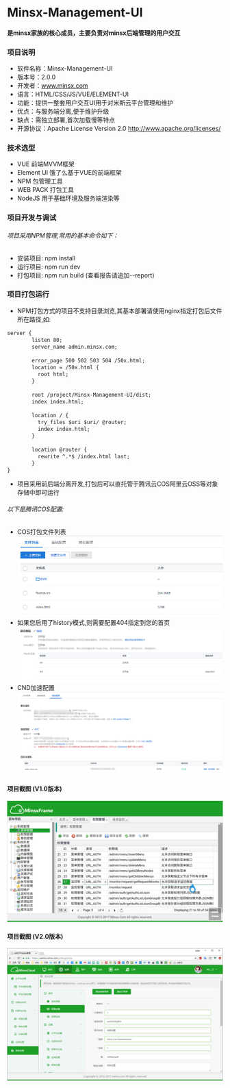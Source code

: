 # Minsx-Management-UI
#### 是minsx家族的核心成员，主要负责对minsx后端管理的用户交互

### 项目说明
+ 软件名称：Minsx-Management-UI
+ 版本号：2.0.0
+ 开发者：www.minsx.com
+ 语言：HTML/CSS/JS/VUE/ELEMENT-UI
+ 功能：提供一整套用户交互UI用于对米斯云平台管理和维护
+ 优点：与服务端分离,便于维护升级
+ 缺点：需独立部署,首次加载慢等特点
+ 开源协议：Apache License Version 2.0 http://www.apache.org/licenses/

### 技术选型
+ VUE 前端MVVM框架
+ Element UI 饿了么基于VUE的前端框架
+ NPM 包管理工具
+ WEB PACK 打包工具
+ NodeJS 用于基础环境及服务端渲染等

### 项目开发与调试
###### 项目采用NPM管理,常用的基本命令如下：
+ 安装项目: npm install
+ 运行项目: npm run dev
+ 打包项目: npm run build (查看报告请追加--report)

### 项目打包运行
+ NPM打包方式的项目不支持目录浏览,其基本部署请使用nginx指定打包后文件所在路径,如:
```
server {
        listen 80;
        server_name admin.minsx.com;

        error_page 500 502 503 504 /50x.html;
        location = /50x.html {
          root html;
        }

        root /project/Minsx-Management-UI/dist;
        index index.html;

        location / {
          try_files $uri $uri/ @router;
          index index.html;
        }

        location @router {
          rewrite ^.*$ /index.html last;
        }
}

```
+ 项目采用前后端分离开发,打包后可以直托管于腾讯云COS阿里云OSS等对象存储中即可运行 

###### 以下是腾讯COS配置:
+ COS打包文件列表
![COS打包文件](https://raw.githubusercontent.com/MinsxCloud/minsx-management-ui/master/doc/image/COS打包文件.png "COS打包文件")
+ 如果您启用了history模式,则需要配置404指定到您的首页
![404配置](https://raw.githubusercontent.com/MinsxCloud/minsx-management-ui/master/doc/image/404配置.png "404配置")
+ CND加速配置
![CND加速](https://raw.githubusercontent.com/MinsxCloud/minsx-management-ui/master/doc/image/CND加速.png "CND加速")

#### 项目截图 (V1.0版本)
![V1.0项目截图](https://raw.githubusercontent.com/MinsxCloud/minsx-management-ui/master/doc/image/1.0/auth.png "V1.0项目截图")

#### 项目截图 (V2.0版本)
![V2.0项目截图](https://raw.githubusercontent.com/MinsxCloud/minsx-management-ui/master/doc/image/2.0/Management-UI-2.0.png "V2.0项目截图")

